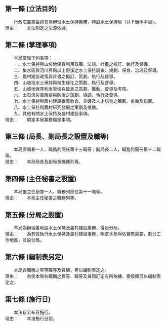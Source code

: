第一條 (立法目的)
-----------------
　　行政院農業委員會為辦理水土保持業務，特設水土保持局（以下簡稱本局）。  
理由：　　本法制定之法源依據。

第二條 (掌理事項)
-----------------
　　本局掌理下列事項：  
　　一、水土保持與山坡地保育利用政策、法規、計畫之擬訂、執行及督導。  
　　二、集水區與河川界點以上野溪之水土保持調查、規劃、保育、治理及督導。  
　　三、農村建設政策與計畫之擬訂、策劃、執行及督導。  
　　四、山坡地水土保持與植生綠化之策劃、執行及督導。  
　　五、山坡地保育利用管理與監測之策劃、推動、督導及考核。  
　　六、土石流災害應變與防治之策劃、協調、執行及督導。  
　　七、水土保持與農村建設推廣教育、宣導及人才培育之策劃、推動及聯繫。  
　　八、水土保持與農村研究發展之策劃及推動。  
　　九、其他有關水土保持及農村建設事項。  
理由：　　明定本局業務職掌事項。

第三條 (局長、副局長之設置及職等)
---------------------------------
　　本局置局長一人，職務列簡任第十三職等；副局長二人，職務列簡任第十二職等。  
理由：　　本局局長及副局長職務列等。

第四條 (主任秘書之設置)
-----------------------
　　本局置主任秘書一人，職務列簡任第十一職等。  
理由：　　本局主任秘書之職務列等。

第五條 (分局之設置)
-------------------
　　本局為辦理各地區水土保持及農村建設業務，得設分局。  
理由：　　為有效執行水土保持及農村建設事務，明定本局得依實際需要，劃分工作地區，並設分局。

第六條 (編制表另定)
-------------------
　　本局各職稱之官等職等及員額，另以編制表定之。  
理由：　　為使本局各職稱之官等、職等及員額訂定有所依據，爰授權另以編制表定之。

第七條 (施行日)
---------------
　　本法自公布日施行。  
理由：　　本法施行日期。